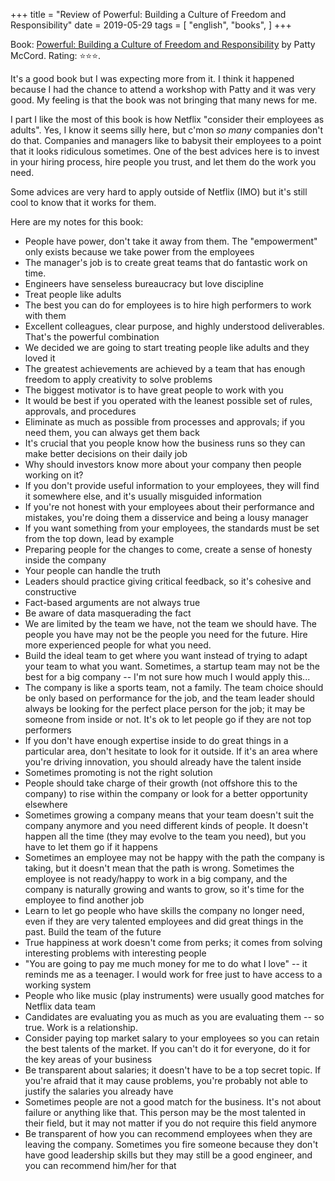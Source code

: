+++
title = "Review of Powerful: Building a Culture of Freedom and Responsibility"
date = 2019-05-29
tags = [
    "english",
    "books",
]
+++

Book: [Powerful: Building a Culture of Freedom and Responsibility](https://www.goodreads.com/book/show/36417234) by Patty McCord. Rating: ⭐️⭐️⭐️.

It's a good book but I was expecting more from it. I think it happened because I had the chance to attend a workshop with Patty and it was very good. My feeling is that the book was not bringing that many news for me.

I part I like the most of this book is how Netflix "consider their employees as adults". Yes, I know it seems silly here, but c'mon *so many* companies don't do that. Companies and managers like to babysit their employees to a point that it looks ridiculous sometimes. One of the best advices here is to invest in your hiring process, hire people you trust, and let them do the work you need.

Some advices are very hard to apply outside of Netflix (IMO) but it's still cool to know that it works for them.

Here are my notes for this book:

* People have power, don't take it away from them. The "empowerment" only exists because we take power from the employees
* The manager's job is to create great teams that do fantastic work on time.
* Engineers have senseless bureaucracy but love discipline
* Treat people like adults
* The best you can do for employees is to hire high performers to work with them
* Excellent colleagues, clear purpose, and highly understood deliverables. That's the powerful combination
* We decided we are going to start treating people like adults and they loved it
* The greatest achievements are achieved by a team that has enough freedom to apply creativity to solve problems
* The biggest motivator is to have great people to work with you
* It would be best if you operated with the leanest possible set of rules, approvals, and procedures
* Eliminate as much as possible from processes and approvals; if you need them, you can always get them back
* It's crucial that you people know how the business runs so they can make better decisions on their daily job
* Why should investors know more about your company then people working on it?
* If you don't provide useful information to your employees, they will find it somewhere else, and it's usually misguided information
* If you're not honest with your employees about their performance and mistakes, you're doing them a disservice and being a lousy manager
* If you want something from your employees, the standards must be set from the top down, lead by example
* Preparing people for the changes to come, create a sense of honesty inside the company
* Your people can handle the truth
* Leaders should practice giving critical feedback, so it's cohesive and constructive
* Fact-based arguments are not always true
* Be aware of data masquerading the fact
* We are limited by the team we have, not the team we should have. The people you have may not be the people you need for the future. Hire more experienced people for what you need.
* Build the ideal team to get where you want instead of trying to adapt your team to what you want. Sometimes, a startup team may not be the best for a big company -- I'm not sure how much I would apply this...
* The company is like a sports team, not a family. The team choice should be only based on performance for the job, and the team leader should always be looking for the perfect place person for the job; it may be someone from inside or not. It's ok to let people go if they are not top performers
* If you don't have enough expertise inside to do great things in a particular area, don't hesitate to look for it outside. If it's an area where you're driving innovation, you should already have the talent inside
* Sometimes promoting is not the right solution
* People should take charge of their growth (not offshore this to the company) to rise within the company or look for a better opportunity elsewhere
* Sometimes growing a company means that your team doesn't suit the company anymore and you need different kinds of people. It doesn't happen all the time (they may evolve to the team you need), but you have to let them go if it happens
* Sometimes an employee may not be happy with the path the company is taking, but it doesn't mean that the path is wrong. Sometimes the employee is not ready/happy to work in a big company, and the company is naturally growing and wants to grow, so it's time for the employee to find another job
* Learn to let go people who have skills the company no longer need, even if they are very talented employees and did great things in the past. Build the team of the future
* True happiness at work doesn't come from perks; it comes from solving interesting problems with interesting people
* "You are going to pay me much money for me to do what I love" -- it reminds me as a teenager. I would work for free just to have access to a working system
* People who like music (play instruments) were usually good matches for Netflix data team
* Candidates are evaluating you as much as you are evaluating them -- so true. Work is a relationship.
* Consider paying top market salary to your employees so you can retain the best talents of the market. If you can't do it for everyone, do it for the key areas of your business
* Be transparent about salaries; it doesn't have to be a top secret topic. If you're afraid that it may cause problems, you're probably not able to justify the salaries you already have
* Sometimes people are not a good match for the business. It's not about failure or anything like that. This person may be the most talented in their field, but it may not matter if you do not require this field anymore
* Be transparent of how you can recommend employees when they are leaving the company. Sometimes you fire someone because they don't have good leadership skills but they may still be a good engineer, and you can recommend him/her for that
